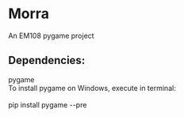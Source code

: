 # Morra
An EM108 pygame project

## Dependencies: 
pygame <br />
To install pygame on Windows, execute in terminal: <br /><br />
pip install pygame --pre
